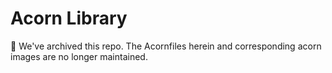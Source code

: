 # Acorn Library

👋 We've archived this repo. The Acornfiles herein and corresponding acorn images are no longer maintained.
